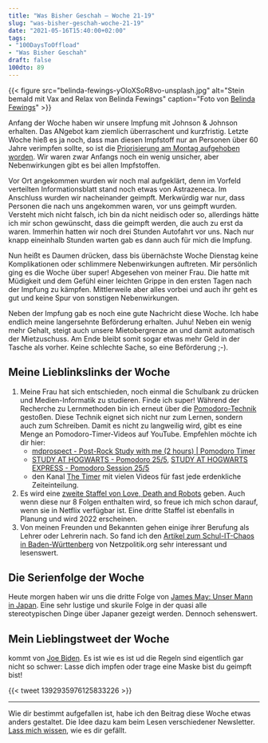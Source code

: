 ```yaml
---
title: "Was Bisher Geschah – Woche 21-19"
slug: "was-bisher-geschah-woche-21-19"
date: "2021-05-16T15:40:00+02:00"
tags:
- "100DaysToOffload"
- "Was Bisher Geschah"
draft: false
100dto: 89
---
```


{{< figure src="belinda-fewings-yOloXSoR8vo-unsplash.jpg" alt="Stein bemald mit Vax and Relax von Belinda Fewings" caption="Foto von [Belinda Fewings](https://unsplash.com/@bel2000a)" >}}

Anfang der Woche haben wir unsere Impfung mit Johnson & Johnson erhalten. Das ANgebot kam ziemlich überraschent und kurzfristig. Letzte Woche hieß es ja noch, dass man diesen Impfstoff nur an Personen über 60 Jahre verimpfen sollte, so ist die [Priorisierung am Montag aufgehoben worden](https://www.tagesschau.de/inland/coronavirus-impfstoff-johnson-101.html). Wir waren zwar Anfangs noch ein wenig unsicher, aber Nebenwirkungen gibt es bei allen Impfstoffen.

Vor Ort angekommen wurden wir noch mal aufgeklärt, denn im Vorfeld verteilten Informationsblatt stand noch etwas von Astrazeneca. Im Anschluss wurden wir nacheinander geimpft. Merkwürdig war nur, dass Personen die nach uns angekommen waren, vor uns geimpft wurden. Versteht mich nicht falsch, ich bin da nicht neidisch oder so, allerdings hätte ich mir schon gewünscht, dass die geimpft werden, die auch zu erst da waren. Immerhin hatten wir noch drei Stunden Autofahrt vor uns. Nach nur knapp eineinhalb Stunden warten gab es dann auch für mich die Impfung.

Nun heißt es Daumen drücken, dass bis übernächste Woche Dienstag keine Komplikationen oder schlimmere Nebenwirkungen auftreten. Mir persönlich ging es die Woche über super! Abgesehen von meiner Frau. Die hatte mit Müdigkeit und dem Gefühl einer leichten Grippe in den ersten Tagen nach der Impfung zu kämpfen. Mittlerweile aber alles vorbei und auch ihr geht es gut und keine Spur von sonstigen Nebenwirkungen.

Neben der Impfung gab es noch eine gute Nachricht diese Woche. Ich habe endlich meine langersehnte Beförderung erhalten. Juhu! Neben ein wenig mehr Gehalt, steigt auch unsere Mietobergrenze an und damit automatisch der Mietzuschuss. Am Ende bleibt somit sogar etwas mehr Geld in der Tasche als vorher. Keine schlechte Sache, so eine Beförderung ;-).

## Meine Lieblinkslinks der Woche

1. Meine Frau hat sich entschieden, noch einmal die Schulbank zu drücken und Medien-Informatik zu studieren. Finde ich super! Während der Recherche zu Lernmethoden bin ich erneut über die [Pomodoro-Technik](https://de.wikipedia.org/wiki/Pomodoro-Technik) gestoßen. Diese Technik eignet sich nicht nur zum Lernen, sondern auch zum Schreiben. Damit es nicht zu langweilig wird, gibt es eine Menge an Pomodoro-Timer-Videos auf YouTube. Empfehlen möchte ich dir hier:
   - [mdprospect - Post-Rock Study with me (2 hours) | Pomodoro Timer](https://youtu.be/8awqH4xysj4)
   - [STUDY AT HOGWARTS - Pomodoro 25/5](https://www.youtube.com/watch?v=IzaPLc9TuRE), [STUDY AT HOGWARTS EXPRESS - Pomodoro Session 25/5](https://www.youtube.com/watch?v=FheDEkIkSkI)
   - den Kanal [The Timer](https://www.youtube.com/c/TheTimer/videos) mit vielen Videos für fast jede erdenkliche Zeiteinteilung.
2. Es wird eine [zweite Staffel von Love, Death and Robots](https://www.netzwelt.de/serien/love-death-robots/189060-love-death-robots-deswegen-besteht-staffel-2-nur-8-folgen.html) geben. Auch wenn diese nur 8 Folgen enthalten wird, so freue ich mich schon darauf, wenn sie in Netflix verfügbar ist. Eine dritte Staffel ist ebenfalls in Planung und wird 2022 erscheinen.
3.  Von meinen Freunden und Bekannten gehen einige ihrer Berufung als Lehrer oder Lehrerin nach. So fand ich den [Artikel zum Schul-IT-Chaos in Baden-Württenberg](https://netzpolitik.org/2021/schul-it-in-baden-wuerttemberg-das-grosse-chaos/) von Netzpolitik.org sehr interessant und lesenswert.

## Die Serienfolge der Woche

Heute morgen haben wir uns die dritte Folge von [James May: Unser Mann in Japan](https://www.amazon.com/James-May-Our-Japan-Season/dp/B082WM379P). Eine sehr lustige und skurile Folge in der quasi alle stereotypischen Dinge über Japaner gezeigt werden. Dennoch sehenswert.

## Mein Lieblingstweet der Woche

kommt von [Joe Biden](https://twitter.com/JoeBiden/status/1392935976125833226). Es ist wie es ist ud die Regeln sind eigentlich gar nicht so schwer: Lasse dich impfen oder trage eine Maske bist du geimpft bist!

{{< tweet 1392935976125833226 >}}


---

Wie dir bestimmt aufgefallen ist, habe ich den Beitrag diese Woche etwas anders gestaltet. Die Idee dazu kam beim Lesen verschiedener Newsletter. [Lass mich wissen](/impressum/), wie es dir gefällt.

